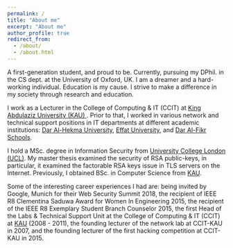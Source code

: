 ```yaml
---
permalink: /
title: "About me"
excerpt: "About me"
author_profile: true
redirect_from: 
  - /about/
  - /about.html
---
```

A first-generation student, and proud to be. Currently, pursuing my DPhil. in the CS dept. at the University of Oxford, UK. I am a dreamer and a hard-working individual. Education is my cause. I strive to make a difference in my society through research and education. 

I work as a Lecturer in the College of Computing & IT (CCIT) at <a href="http://www.kau.edu.sa/home_ENGLISH.aspx"> King Abdulaziz University (KAU) </a>. Prior to that, I worked in various network and technical support positions in IT departments at different academic institutions: <a href="http://www.dah.edu.sa">Dar Al-Hekma University</a>, <a href="http://www.effatuniversity.edu.sa">Effat University</a>, and <a href="http://www.fikr.edu.sa/">Dar Al-Fikr Schools</a>.

I hold a MSc. degree in Information Security from <a href="http://www.cs.ucl.ac.uk/prospective_students/msc_information_security/">University College London (UCL)</a>. My master thesis examined the security of RSA public-keys, in particular, it examined the factorable RSA keys issue in TLS servers on the Internet. Previously, I obtained BSc. in Computer Science from <a href="http://www.kau.edu.sa/home_ENGLISH.aspx"> KAU</a>.

Some of the interesting career experiences I had are: being invited by Google, Munich for their Web Security Summit 2018, the recipient of IEEE R8 Clementina Saduwa Award for Women In Engineering 2015, the recipient of the IEEE R8 Exemplary Student Branch Counselor 2015, the first Head of the Labs & Technical Support Unit at the College of Computing & IT (CCIT) at <a href="http://www.kau.edu.sa/home_ENGLISH.aspx">KAU</a> (2008 - 2011), the founding lecturer of the network lab at CCIT-KAU in 2007, and the founding lecturer of the first hacking competition at CCIT-KAU in 2015.
